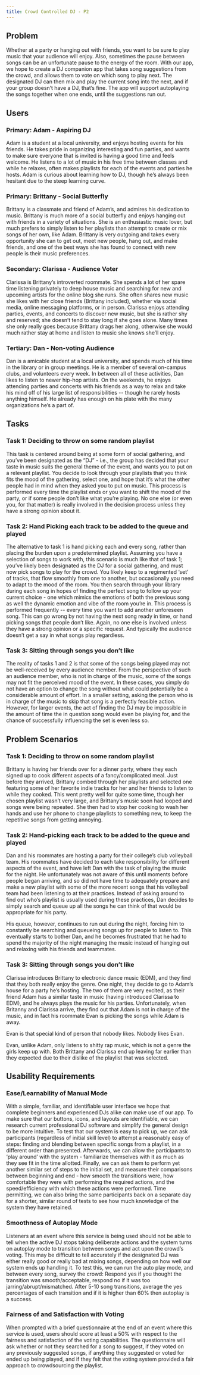 ```yaml
---
title: Crowd Controlled DJ - P2
---
```


## Problem
Whether at a party or hanging out with friends, you want to be sure to play music that your audience will enjoy. Also, sometimes the pause between songs can be an unfortunate pause to the energy of the room. With our app, we hope to create a DJ companion app that takes song suggestions from the crowd, and allows them to vote on which song to play next. The designated DJ can then mix and play the current song into the next, and if your group doesn’t have a DJ, that’s fine. The app will support autoplaying the songs together when one ends, until the suggestions run out.

## Users
### Primary: Adam - Aspiring DJ
Adam is a student at a local university, and enjoys hosting events for his friends.  He takes pride in organizing interesting and fun parties, and wants to make sure everyone that is invited is having a good time and feels welcome.  He listens to a lot of music in his free time between classes and while he relaxes, often makes playlists for each of the events and parties he hosts.  Adam is curious about learning how to DJ, though he’s always been hesitant due to the steep learning curve.  

### Primary: Brittany - Social Butterfly
Brittany is a classmate and friend of Adam’s, and admires his dedication to music. Brittany is much more of a social butterfly and enjoys hanging out with friends in a variety of situations. She is an enthusiastic music lover, but much prefers to simply listen to her playlists than attempt to create or mix songs of her own, like Adam. Brittany is very outgoing and takes every opportunity she can to get out, meet new people, hang out, and make friends, and one of the best ways she has found to connect with new people is their music preferences.

### Secondary: Clarissa - Audience Voter
Clarissa is Brittany’s introverted roommate. She spends a lot of her spare time listening privately to deep house music and searching for new and upcoming artists for the online blog she runs.  She often shares new music she likes with her close friends (Brittany included), whether via social media, online messaging platforms, or in person. Clarissa enjoys attending parties, events, and concerts to discover new music, but she is rather shy and reserved; she doesn’t tend to stay long if she goes alone. Many times she only really goes because Brittany drags her along, otherwise she would much rather stay at home and listen to music she knows she’ll enjoy.

### Tertiary: Dan - Non-voting Audience
Dan is a amicable student at a local university, and spends much of his time in the library or in group meetings.  He is a member of several on-campus clubs, and volunteers every week.  In between all of these activities, Dan likes to listen to newer hip-hop artists.  On the weekends, he enjoys attending parties and concerts with his friends as a way to relax and take his mind off of his large list of responsibilities -- though he rarely hosts anything himself. He already has enough on his plate with the many organizations he’s a part of.

## Tasks
### Task 1: Deciding to throw on some random playlist
This task is centered around being at some form of social gathering, and you’ve been designated as the “DJ” - i.e., the group has decided that your taste in music suits the general theme of the event, and wants you to put on a relevant playlist.  You decide to look through your playlists that you think fits the mood of the gathering, select one, and hope that it’s what the other people had in mind when they asked you to put on music.  This process is performed every time the playlist ends or you want to shift the mood of the party, or if some people don’t like what you’re playing.  No one else (or even you, for that matter) is really involved in the decision process unless they have a strong opinion about it.

### Task 2: Hand Picking each track to be added to the queue and played
The alternative to task 1 is hand picking each and every song, rather than placing the burden upon a predetermined playlist.  Assuming you have a selection of songs to work with, this scenario is much like that of task 1; you’ve likely been designated as the DJ for a social gathering, and must now pick songs to play for the crowd. You likely keep to a regimented ‘set’ of tracks, that flow smoothly from one to another, but occasionally you need to adapt to the mood of the room. You then search through your library during each song in hopes of finding the perfect song to follow up your current choice - one which mimics the emotions of both the previous song as well the dynamic emotion and vibe of the room you’re in.  This process is performed frequently -- every time you want to add another unforeseen song. This can go wrong by not having the next song ready in time, or hand picking songs that people don’t like. Again, no one else is involved unless they have a strong opinion or a specific request. And typically the audience doesn’t get a say in what songs play regardless.

### Task 3: Sitting through songs you don’t like
The reality of tasks 1 and 2 is that some of the songs being played may not be well-received by every audience member.  From the perspective of such an audience member, who is not in charge of the music, some of the songs may not fit the perceived mood of the event. In these cases, you simply do not have an option to change the song without what could potentially be a considerable amount of effort.  In a smaller setting, asking the person who is in charge of the music to skip that song is a perfectly feasible action. However, for larger events, the act of finding the DJ may be impossible in the amount of time the in question song would even be playing for, and the chance of successfully influencing the set is even less so.

## Problem Scenarios

### Task 1: Deciding to throw on some random playlist
Brittany is having her friends over for a dinner party, where they each signed up to cook different aspects of a fancy/complicated meal.  Just before they arrived, Brittany combed through her playlists and selected one featuring some of her favorite indie tracks for her and her friends to listen to while they cooked.  This went pretty well for quite some time, though her chosen playlist wasn’t very large, and Brittany’s music soon had looped and songs were being repeated.  She then had to stop her cooking to wash her hands and use her phone to change playlists to something new, to keep the repetitive songs from getting annoying.

### Task 2: Hand-picking each track to be added to the queue and played
Dan and his roommates are hosting a party for their college’s club volleyball team.  His roommates have decided to each take responsibility for different aspects of the event, and have left Dan with the task of playing the music for the night.  He unfortunately was not aware of this until moments before people began arriving, and so did not have time to adequately prepare and make a new playlist with some of the more recent songs that his volleyball team had been listening to at their practices.  Instead of asking around to find out who’s playlist is usually used during these practices, Dan decides to simply search and queue up all the songs he can think of that would be appropriate for his party.  

His queue, however, continues to run out during the night, forcing him to constantly be searching and queueing songs up for people to listen to.  This eventually starts to bother Dan, and he becomes frustrated that he had to spend the majority of the night managing the music instead of hanging out and relaxing with his friends and teammates.


### Task 3: Sitting through songs you don’t like
Clarissa introduces Brittany to electronic dance music (EDM), and they find that they both really enjoy the genre. One night, they decide to go to Adam’s house for a party he’s hosting.  The two of them are very excited, as their friend Adam has a similar taste in music (having introduced Clarissa to EDM), and he always plays the music for his parties. Unfortunately, when Britanny and Clarissa arrive, they find out that Adam is not in charge of the music, and in fact his roommate Evan is picking the songs while Adam is away.

Evan is that special kind of person that nobody likes. Nobody likes Evan.

Evan, unlike Adam, only listens to shitty rap music, which is not a genre the girls keep up with. Both Brittany and Clarissa end up leaving far earlier than they expected due to their dislike of the playlist that was selected.

## Usability Requirements

### Ease/Learnability of Manual Mode
With a simple, familiar, and identifiable user interface we hope that complete beginners and experienced DJs alike can make use of our app. To make sure that our buttons, icons, and layouts are identifiable, we can research current professional DJ software and simplify the general design to be more intuitive. To test that our system is easy to pick up, we can ask participants (regardless of initial skill level) to attempt a reasonably easy of steps: finding and blending between specific songs from a playlist, in a different order than presented. Afterwards, we can allow the participants to ‘play around’ with the system - familiarize themselves with it as much as they see fit in the time allotted. Finally, we can ask them to perform yet another similar set of steps to the initial set, and measure their comparisons between beginning and end - how smooth the transitions were, how comfortable they were with performing the required actions, and the speed/efficiency with which these actions were performed. Time permitting, we can also bring the same participants back on a separate day for a shorter, similar round of tests to see how much knowledge of the system they have retained.

### Smoothness of Autoplay Mode
Listeners at an event where this service is being used should not be able to tell when the active DJ stops taking deliberate actions and the system turns on autoplay mode to transition between songs and act upon the crowd’s voting. This may be difficult to tell accurately if the designated DJ was either really good or really bad at mixing songs, depending on how well our system ends up handling it. To test this, we can run the auto play mode, and between every song, survey the crowd: Respond yes if you thought the transition was smooth/acceptable, respond no if it was too jarring/abrupt/mismatched. After 5-10 song transitions, average the yes percentages of each transition and if it is higher than 60% then autoplay is a success.

### Fairness of and Satisfaction with Voting
When prompted with a brief questionnaire at the end of an event where this service is used, users should score at least a 50% with respect to the fairness and satisfaction of the voting capabilities.  The questionnaire will ask whether or not they searched for a song to suggest, if they voted on any previously suggested songs, if anything they suggested or voted for ended up being played, and if they felt that the voting system provided a fair approach to crowdsourcing the playlist.
